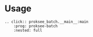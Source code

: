 # Usage

```{eval-rst}
.. click:: proksee_batch.__main__:main
    :prog: proksee-batch
    :nested: full
```

